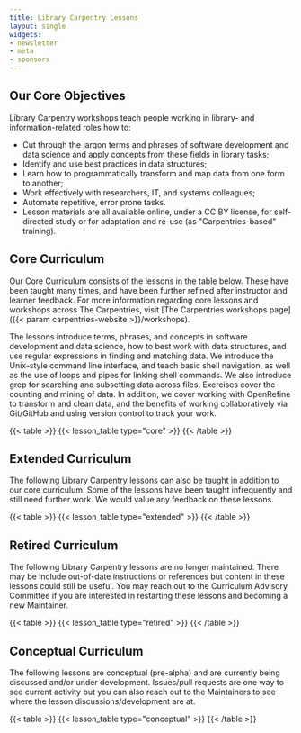 ```yaml
---
title: Library Carpentry Lessons 
layout: single
widgets:
- newsletter
- meta
- sponsors
---
```




## Our Core Objectives
Library Carpentry workshops teach people working in library- and information-related roles how to:

- Cut through the jargon terms and phrases of software development and data science and apply concepts from these fields in library tasks;
- Identify and use best practices in data structures;
- Learn how to programmatically transform and map data from one form to another;
- Work effectively with researchers, IT, and systems colleagues;
- Automate repetitive, error prone tasks.
- Lesson materials are all available online, under a CC BY license, for self-directed study or for adaptation and re-use (as "Carpentries-based" training).


## Core Curriculum

Our Core Curriculum consists of the lessons in the table below. These have been taught many times, and have been further refined after instructor and learner feedback. For more information regarding core lessons and workshops across The Carpentries, visit [The Carpentries workshops page]({{< param carpentries-website >}}/workshops).

The lessons introduce terms, phrases, and concepts in software development and data science, how to best work with data structures, and use regular expressions in finding and matching data. We introduce the Unix-style command line interface, and teach basic shell navigation, as well as the use of loops and pipes for linking shell commands. We also introduce grep for searching and subsetting data across files. Exercises cover the counting and mining of data. In addition, we cover working with OpenRefine to transform and clean data, and the benefits of working collaboratively via Git/GitHub and using version control to track your work.



{{< table >}}
{{< lesson_table type="core" >}}
{{< /table >}}

## Extended Curriculum

The following Library Carpentry lessons can also be taught in addition to our core curriculum. Some of the lessons have been taught infrequently and still need further work. We would value any feedback on these lessons.

{{< table >}}
{{< lesson_table type="extended" >}}
{{< /table >}}

## Retired Curriculum

The following Library Carpentry lessons are no longer maintained. There may be include out-of-date instructions or references but content in these lessons could still be useful. You may reach out to the Curriculum Advisory Committee if you are interested in restarting these lessons and becoming a new Maintainer.

{{< table >}}
{{< lesson_table type="retired" >}}
{{< /table >}}

## Conceptual Curriculum

The following lessons are conceptual (pre-alpha) and are currently being discussed and/or under development. Issues/pull requests are one way to see current activity but you can also reach out to the Maintainers to see where the lesson discussions/development are at.


{{< table >}}
{{< lesson_table type="conceptual" >}}
{{< /table >}}



